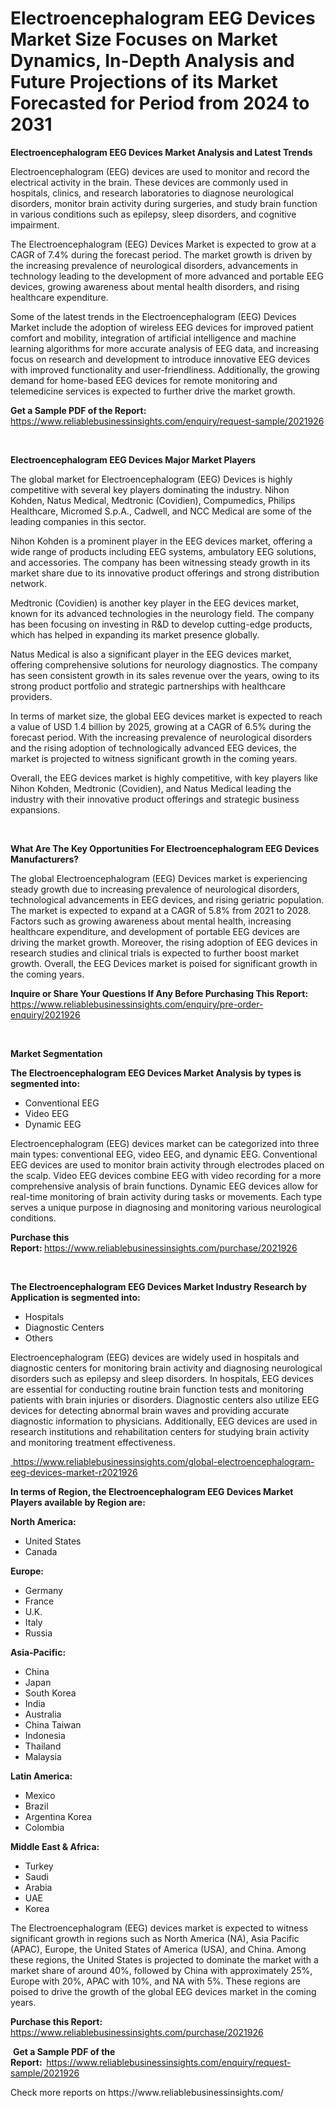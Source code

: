 <p><h1>Electroencephalogram EEG Devices Market Size Focuses on Market Dynamics, In-Depth Analysis and Future Projections of its Market Forecasted for Period from 2024 to 2031</h1></p><p><strong>Electroencephalogram EEG Devices Market Analysis and Latest Trends</strong></p>
<p><p>Electroencephalogram (EEG) devices are used to monitor and record the electrical activity in the brain. These devices are commonly used in hospitals, clinics, and research laboratories to diagnose neurological disorders, monitor brain activity during surgeries, and study brain function in various conditions such as epilepsy, sleep disorders, and cognitive impairment.</p><p>The Electroencephalogram (EEG) Devices Market is expected to grow at a CAGR of 7.4% during the forecast period. The market growth is driven by the increasing prevalence of neurological disorders, advancements in technology leading to the development of more advanced and portable EEG devices, growing awareness about mental health disorders, and rising healthcare expenditure.</p><p>Some of the latest trends in the Electroencephalogram (EEG) Devices Market include the adoption of wireless EEG devices for improved patient comfort and mobility, integration of artificial intelligence and machine learning algorithms for more accurate analysis of EEG data, and increasing focus on research and development to introduce innovative EEG devices with improved functionality and user-friendliness. Additionally, the growing demand for home-based EEG devices for remote monitoring and telemedicine services is expected to further drive the market growth.</p></p>
<p><strong>Get a Sample PDF of the Report:&nbsp;</strong> <a href="https://www.reliablebusinessinsights.com/enquiry/request-sample/2021926">https://www.reliablebusinessinsights.com/enquiry/request-sample/2021926</a></p>
<p>&nbsp;</p>
<p><strong>Electroencephalogram EEG Devices Major Market Players</strong></p>
<p><p>The global market for Electroencephalogram (EEG) Devices is highly competitive with several key players dominating the industry. Nihon Kohden, Natus Medical, Medtronic (Covidien), Compumedics, Philips Healthcare, Micromed S.p.A., Cadwell, and NCC Medical are some of the leading companies in this sector.</p><p>Nihon Kohden is a prominent player in the EEG devices market, offering a wide range of products including EEG systems, ambulatory EEG solutions, and accessories. The company has been witnessing steady growth in its market share due to its innovative product offerings and strong distribution network.</p><p>Medtronic (Covidien) is another key player in the EEG devices market, known for its advanced technologies in the neurology field. The company has been focusing on investing in R&D to develop cutting-edge products, which has helped in expanding its market presence globally.</p><p>Natus Medical is also a significant player in the EEG devices market, offering comprehensive solutions for neurology diagnostics. The company has seen consistent growth in its sales revenue over the years, owing to its strong product portfolio and strategic partnerships with healthcare providers.</p><p>In terms of market size, the global EEG devices market is expected to reach a value of USD 1.4 billion by 2025, growing at a CAGR of 6.5% during the forecast period. With the increasing prevalence of neurological disorders and the rising adoption of technologically advanced EEG devices, the market is projected to witness significant growth in the coming years.</p><p>Overall, the EEG devices market is highly competitive, with key players like Nihon Kohden, Medtronic (Covidien), and Natus Medical leading the industry with their innovative product offerings and strategic business expansions.</p></p>
<p>&nbsp;</p>
<p><strong>What Are The Key Opportunities For Electroencephalogram EEG Devices Manufacturers?</strong></p>
<p><p>The global Electroencephalogram (EEG) Devices market is experiencing steady growth due to increasing prevalence of neurological disorders, technological advancements in EEG devices, and rising geriatric population. The market is expected to expand at a CAGR of 5.8% from 2021 to 2028. Factors such as growing awareness about mental health, increasing healthcare expenditure, and development of portable EEG devices are driving the market growth. Moreover, the rising adoption of EEG devices in research studies and clinical trials is expected to further boost market growth. Overall, the EEG Devices market is poised for significant growth in the coming years.</p></p>
<p><strong>Inquire or Share Your Questions If Any Before Purchasing This Report:</strong> <a href="https://www.reliablebusinessinsights.com/enquiry/pre-order-enquiry/2021926">https://www.reliablebusinessinsights.com/enquiry/pre-order-enquiry/2021926</a></p>
<p>&nbsp;</p>
<p><strong>Market Segmentation</strong></p>
<p><strong>The Electroencephalogram EEG Devices Market Analysis by types is segmented into:</strong></p>
<p><ul><li>Conventional EEG</li><li>Video EEG</li><li>Dynamic EEG</li></ul></p>
<p><p>Electroencephalogram (EEG) devices market can be categorized into three main types: conventional EEG, video EEG, and dynamic EEG. Conventional EEG devices are used to monitor brain activity through electrodes placed on the scalp. Video EEG devices combine EEG with video recording for a more comprehensive analysis of brain functions. Dynamic EEG devices allow for real-time monitoring of brain activity during tasks or movements. Each type serves a unique purpose in diagnosing and monitoring various neurological conditions.</p></p>
<p><strong>Purchase this Report:&nbsp;</strong><a href="https://www.reliablebusinessinsights.com/purchase/2021926">https://www.reliablebusinessinsights.com/purchase/2021926</a></p>
<p>&nbsp;</p>
<p><strong>The Electroencephalogram EEG Devices Market Industry Research by Application is segmented into:</strong></p>
<p><ul><li>Hospitals</li><li>Diagnostic Centers</li><li>Others</li></ul></p>
<p><p>Electroencephalogram (EEG) devices are widely used in hospitals and diagnostic centers for monitoring brain activity and diagnosing neurological disorders such as epilepsy and sleep disorders. In hospitals, EEG devices are essential for conducting routine brain function tests and monitoring patients with brain injuries or disorders. Diagnostic centers also utilize EEG devices for detecting abnormal brain waves and providing accurate diagnostic information to physicians. Additionally, EEG devices are used in research institutions and rehabilitation centers for studying brain activity and monitoring treatment effectiveness.</p></p>
<p><a href="https://www.reliablebusinessinsights.com/global-electroencephalogram-eeg-devices-market-r2021926">&nbsp;https://www.reliablebusinessinsights.com/global-electroencephalogram-eeg-devices-market-r2021926</a></p>
<p><strong>In terms of Region, the Electroencephalogram EEG Devices Market Players available by Region are:</strong></p>
<p>
    <p> <strong> North America: </strong>
        <ul>
            <li>United States</li>
            <li>Canada</li>
        </ul>
        </p> 
    <p> <strong> Europe: </strong>
        <ul>
            <li>Germany</li>
            <li>France</li>
            <li>U.K.</li>
            <li>Italy</li>
            <li>Russia</li>
        </ul>
        </p> 
    <p> <strong> Asia-Pacific: </strong>
        <ul>
            <li>China</li>
            <li>Japan</li>
            <li>South Korea</li>
            <li>India</li>
            <li>Australia</li>
            <li>China Taiwan</li>
            <li>Indonesia</li>
            <li>Thailand</li>
            <li>Malaysia</li>
        </ul>
        </p> 
    <p> <strong> Latin America: </strong>
        <ul>
            <li>Mexico</li>
            <li>Brazil</li>
            <li>Argentina Korea</li>
            <li>Colombia</li>
        </ul>
        </p> 
    <p> <strong> Middle East & Africa: </strong>
        <ul>
            <li>Turkey</li>
            <li>Saudi</li>
            <li>Arabia</li>
            <li>UAE</li>
            <li>Korea</li>
        </ul>
    </p>
    </p>
<p><p>The Electroencephalogram (EEG) devices market is expected to witness significant growth in regions such as North America (NA), Asia Pacific (APAC), Europe, the United States of America (USA), and China. Among these regions, the United States is projected to dominate the market with a market share of around 40%, followed by China with approximately 25%, Europe with 20%, APAC with 10%, and NA with 5%. These regions are poised to drive the growth of the global EEG devices market in the coming years.</p></p>
<p><strong>Purchase this Report: </strong><a href="https://www.reliablebusinessinsights.com/purchase/2021926">https://www.reliablebusinessinsights.com/purchase/2021926</a></p>
<p>&nbsp;<strong>Get a Sample PDF of the Report:&nbsp;&nbsp;</strong><a href="https://www.reliablebusinessinsights.com/enquiry/request-sample/2021926">https://www.reliablebusinessinsights.com/enquiry/request-sample/2021926</a></p>
<p><strong></strong></p>
<p>Check more reports on https://www.reliablebusinessinsights.com/</p>